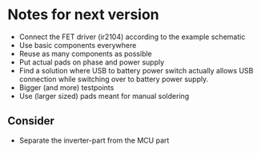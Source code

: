# Notes for next version
- Connect the FET driver (ir2104) according to the example schematic
- Use basic components everywhere
- Reuse as many components as possible
- Put actual pads on phase and power supply
- Find a solution where USB to battery power switch actually allows USB connection while switching over to battery power supply.
- Bigger (and more) testpoints
- Use (larger sized) pads meant for manual soldering
## Consider
- Separate the inverter-part from the MCU part